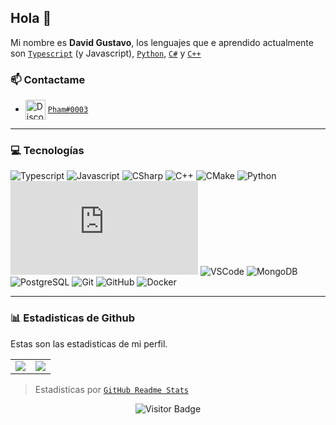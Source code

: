 ## Hola 👋

Mi nombre es **David Gustavo**, los lenguajes que e aprendido actualmente son [`Typescript`] (y Javascript), [`Python`], [`C#`] y [`C++`]

### 📫 Contactame

- <img src="https://simpleicons.org/icons/discord.svg" alt="Discord" width="32" align="center"> [`Pham#0003`][`Discord`]

---

### 💻 Tecnologías
![Typescript](https://img.shields.io/static/v1?label=TypeScript&message=>=3.9&color=007ACC&style=for-the-badge&logo=typescript)
![Javascript](https://img.shields.io/static/v1?label=JavaScript&message=ESNext&style=for-the-badge&color=F7DF1E&logo=JavaScript)
![CSharp](https://img.shields.io/static/v1?label=C%23&message=8&color=239120&style=for-the-badge&logo=c-sharp)
![C++](https://img.shields.io/static/v1?label=C%2B%2B&message=17&color=00599C&style=for-the-badge&logo=C%2B%2B)
![CMake](https://img.shields.io/static/v1?label=CMake&message=3.18&color=064F8C&style=for-the-badge&logo=cmake)
![Python](https://img.shields.io/static/v1?label=Python&message=3.8&color=4B8BBE&style=for-the-badge&logo=python)
![Nodejs](https://img.shields.io/static/v1?label=Nodejs&message=>=14&color=68a063&style=for-the-badge&logo=Node.js)
![VSCode](https://img.shields.io/static/v1?label=VSCode&message=insiders&style=for-the-badge&color=1FC0A7&logo=visual-studio-code)
![MongoDB](https://img.shields.io/static/v1?label=MongoDB&message=🍃&style=for-the-badge&color=3FA037&logo=MongoDB)
![PostgreSQL](https://img.shields.io/static/v1?label=PostgreSQL&message=🐘&style=for-the-badge&color=008bb9&logo=postgresql)
![Git](https://img.shields.io/static/v1?label=Git&message=🌱&style=for-the-badge&color=f34f29&logo=git)
![GitHub](https://img.shields.io/static/v1?label=GitHub&message=🐱&style=for-the-badge&color=f34f29&logo=git)
![Docker](https://img.shields.io/static/v1?label=Docker&message=🐳&style=for-the-badge&color=0db7ed&logo=docker)

---

### 📊 Estadisticas de Github
Estas son las estadisticas de mi perfil.
<!--Stats-->
<table>
  <tr>
    <td align="center" style="padding=0;width=50%;">
      <img align="center" style="padding=0;" src="https://github-readme-stats.vercel.app/api/?username=Phamzito&show_icons=true&title_color=4F8CC9&text_color=9f9f9f&bg_color=00000000&hide_border=true&icon_color=4F8CC9&hide_title=true&count_private=true" />
    </td>
    <td align="center" style="padding=0;width=50%;">
      <img align="center" style="padding=0;" src="https://github-readme-stats.quantumlytangled.vercel.app/api/top-langs/?username=Phamzito&layout=compact&show_icons=true&title_color=4F8CC9&text_color=9f9f9f&bg_color=00000000&hide_border=true&icon_color=00000000&count_private=true&extra=elian-project/Elian;normal-project/Normal;sapphiredev/framework;dirigeants/core" />
    </td>
  </tr>
</table>
<!--Stats-->

> Estadisticas por [`GitHub Readme Stats`]

<div align="center">
   
   ![Visitor Badge](https://visitor-badge.laobi.icu/badge?page_id=Phamzito.Phamzito)
   
</div>

<!--Links-->

[`Typescript`]: https://www.typescriptlang.org/
[`Python`]: https://www.python.org/
[`C#`]: https://visualstudio.microsoft.com/
[`C++`]: https://visualstudio.microsoft.com/
[`Discord`]: https://discord.com/users/834844835914580089
[`github readme stats`]: https://github.com/anuraghazra/github-readme-stats
